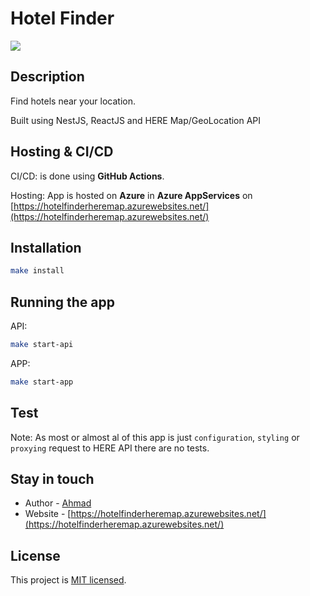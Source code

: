 # Hotel Finder

<img src="https://github.com/ahmad2smile/HotelFinder/workflows/Build/badge.svg" />

## Description

Find hotels near your location.

Built using NestJS, ReactJS and HERE Map/GeoLocation API

## Hosting & CI/CD

CI/CD: is done using **GitHub Actions**.

Hosting: App is hosted on **Azure** in **Azure AppServices** on [https://hotelfinderheremap.azurewebsites.net/](https://hotelfinderheremap.azurewebsites.net/)

## Installation

```bash
make install
```

## Running the app

API:

```bash
make start-api
```

APP:

```bash
make start-app
```

## Test

Note: As most or almost al of this app is just `configuration`, `styling` or `proxying` request to HERE API there are no tests.

## Stay in touch

-   Author - [Ahmad](http://shafiqahmad.com/)
-   Website - [https://hotelfinderheremap.azurewebsites.net/](https://hotelfinderheremap.azurewebsites.net/)

## License

This project is [MIT licensed](LICENSE).
